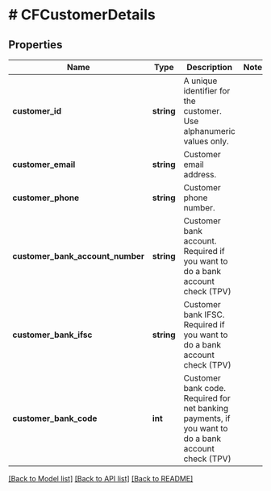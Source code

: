 # # CFCustomerDetails

## Properties

Name | Type | Description | Notes
------------ | ------------- | ------------- | -------------
**customer_id** | **string** | A unique identifier for the customer. Use alphanumeric values only. |
**customer_email** | **string** | Customer email address. |
**customer_phone** | **string** | Customer phone number. |
**customer_bank_account_number** | **string** | Customer bank account. Required if you want to do a bank account check (TPV) |
**customer_bank_ifsc** | **string** | Customer bank IFSC. Required if you want to do a bank account check (TPV) |
**customer_bank_code** | **int** | Customer bank code. Required for net banking payments, if you want to do a bank account check (TPV) |

[[Back to Model list]](../../README.md#models) [[Back to API list]](../../README.md#endpoints) [[Back to README]](../../README.md)
